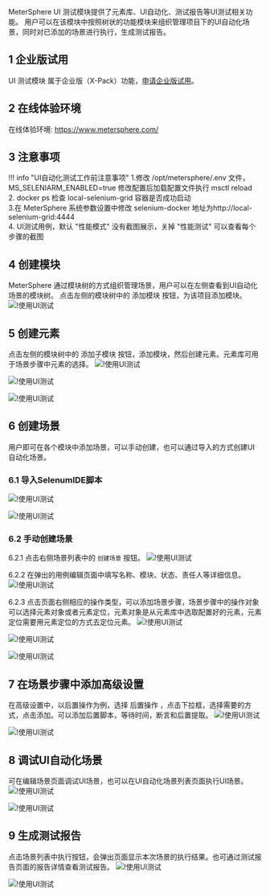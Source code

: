 MeterSphere UI 测试模块提供了元素库、UI自动化、测试报告等UI测试相关功能。 用户可以在该模块中按照树状的功能模块来组织管理项目下的UI自动化场景，同时对已添加的场景进行执行，生成测试报告。

## 1 企业版试用
UI 测试模块 属于企业版（X-Pack）功能，[申请企业版试用](../enterprise/)。

## 2 在线体验环境
在线体验环境:
https://www.metersphere.com/

## 3 注意事项

!!! info "UI自动化测试工作前注意事项"
    1.修改 /opt/metersphere/.env 文件，MS_SELENIARM_ENABLED=true 修改配置后加载配置文件执行 msctl reload<br>
    2. docker ps 检查 local-selenium-grid 容器是否成功启动<br>
    3.在 MeterSphere 系统参数设置中修改 selenium-docker 地址为http://local-selenium-grid:4444<br>
    4. UI测试用例，默认 "性能模式" 没有截图展示，关掉 "性能测试" 可以查看每个步骤的截图

## 4 创建模块
MeterSphere 通过模块树的方式组织管理场景，用户可以在左侧查看到UI自动化场景的模块树。 点击左侧的模块树中的 添加模块 按钮，为该项目添加模块。
![!使用UI测试](../img/ui_test/使用UI测试1.png)

## 5 创建元素
点击左侧的模块树中的 添加子模块 按钮，添加模块，然后创建元素。元素库可用于场景步骤中元素的选择。
![!使用UI测试](../img/ui_test/使用UI测试2.png)

![!使用UI测试](../img/ui_test/使用UI测试3.png)

![!使用UI测试](../img/ui_test/使用UI测试4.png)

## 6 创建场景
用户即可在各个模块中添加场景，可以手动创建，也可以通过导入的方式创建UI自动化场景。

### 6.1 导入SelenumIDE脚本
![!使用UI测试](../img/ui_test/使用UI测试5.png)

![!使用UI测试](../img/ui_test/使用UI测试6.png)

### 6.2 手动创建场景
6.2.1 点击右侧场景列表中的 `创建场景` 按钮。
![!使用UI测试](../img/ui_test/使用UI测试7.png)

6.2.2 在弹出的用例编辑页面中填写名称、模块、状态、责任人等详细信息。
![!使用UI测试](../img/ui_test/使用UI测试8.png)

6.2.3 点击页面右侧相应的操作类型，可以添加场景步骤，场景步骤中的操作对象可以选择元素对象或者元素定位，元素对象是从元素库中选取配置好的元素，元素定位需要用元素定位的方式去定位元素。
![!使用UI测试](../img/ui_test/使用UI测试9.png)

![!使用UI测试](../img/ui_test/使用UI测试10.png)

![!使用UI测试](../img/ui_test/使用UI测试11.png)

## 7 在场景步骤中添加高级设置
在高级设置中，以后置操作为例，选择 后置操作 ，点击下拉框，选择需要的方式，点击添加。可以添加后置脚本，等待时间，断言和后置提取。
![!使用UI测试](../img/ui_test/使用UI测试12.png)

![!使用UI测试](../img/ui_test/使用UI测试13.png)

## 8 调试UI自动化场景
可在编辑场景页面调试UI场景，也可以在UI自动化场景列表页面执行UI场景。
![!使用UI测试](../img/ui_test/使用UI测试14.png)

![!使用UI测试](../img/ui_test/使用UI测试15.png)

## 9 生成测试报告
点击场景列表中执行按钮，会弹出页面显示本次场景的执行结果。也可通过测试报告页面的报告详情查看测试报告。
![!使用UI测试](../img/ui_test/使用UI测试16.png)

![!使用UI测试](../img/ui_test/使用UI测试17.png)